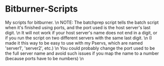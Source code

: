 # Bitburner-Scripts
My scripts for bitburner. \n
NOTE: The batchprep script tells the batch script when it's finished using ports, and the port used is the host server's last digit. \n
It will not work if your host server's name does not end in a digit, or if you run the script on two different servers with the same last digit. \n
(I made it this way to be easy to use with my Pservs, which are named 'server1', 'server2', etc.) \n
You could probably change the port used to be the full server name and avoid such issues if you map the name to a number (because ports have to be numbers) \n
